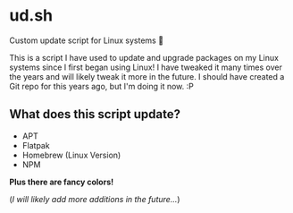 # ud.sh
Custom update script for Linux systems 🐧

This is a script I have used to update and upgrade packages on my Linux systems since I first began using Linux!
I have tweaked it many times over the years and will likely tweak it more in the future.
I should have created a Git repo for this years ago, but I'm doing it now. :P

## What does this script update?

- APT
- Flatpak
- Homebrew (Linux Version)
- NPM

**Plus there are fancy colors!**

(*I will likely add more additions in the future...*)
